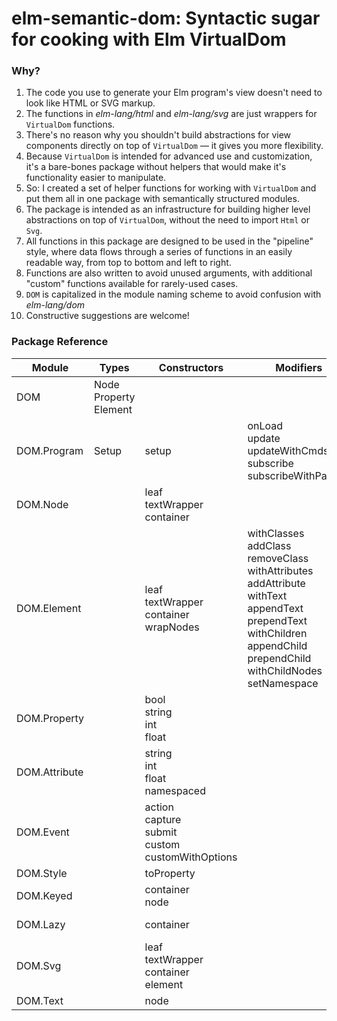 
# elm-semantic-dom: Syntactic sugar for cooking with Elm VirtualDom

### Why?

1. The code you use to generate your Elm program's view doesn't need to look
like HTML or SVG markup.
2. The functions in *elm-lang/html* and *elm-lang/svg* are just wrappers for
`VirtualDom` functions.
3. There's no reason why you shouldn't build abstractions for view components
directly on top of `VirtualDom` — it gives you more flexibility.
4. Because `VirtualDom` is intended for advanced use and customization, it's a
bare-bones package without helpers that would make it's functionality easier to
manipulate.
5. So: I created a set of helper functions for working with `VirtualDom` and put
them all in one package with semantically structured modules.
6. The package is intended as an infrastructure for building higher level
abstractions on top of `VirtualDom`, without the need to import `Html` or `Svg`.
7. All functions in this package are designed to be used in the "pipeline"
style, where data flows through a series of functions in an easily readable way,
from top to bottom and left to right.
8. Functions are also written to avoid unused arguments, with additional
"custom" functions available for rarely-used cases.
9. `DOM` is capitalized in the module naming scheme to avoid confusion with
*elm-lang/dom*
10. Constructive suggestions are welcome!


### Package Reference


| Module        | Types | Constructors | Modifiers | Rendering | Queries |
| --- | --- | --- | --- | --- | --- |
| DOM           | Node<br>Property<br>Element | | | | |
| DOM.Program   | Setup | setup | onLoad<br>update<br>updateWithCmds<br>subscribe<br> subscribeWithParams | run<br>runWithFlags<br>customWithFlags | |
| DOM.Node      | | leaf<br>textWrapper<br>container | | | |
| DOM.Element   | | leaf<br>textWrapper<br>container<br>wrapNodes | withClasses<br>addClass<br>removeClass<br>withAttributes<br>addAttribute<br>withText<br>appendText<br>prependText<br>withChildren<br>appendChild<br>prependChild<br>withChildNodes<br>setNamespace | toNode | hasChildren<br>hasText<br>hasClass
| DOM.Property  | | bool<br>string<br>int<br>float | | | |
| DOM.Attribute | | string<br>int<br>float<br>namespaced | | | |
| DOM.Event     | | action<br>capture<br>submit<br>custom<br> customWithOptions | | | |
| DOM.Style     | | toProperty | | | |
| DOM.Keyed     | | container<br>node | | | |
| DOM.Lazy      | | container | | toNode<br>eval | |
| DOM.Svg       | | leaf<br>textWrapper<br>container<br>element | | | |
| DOM.Text      | | node | | | | |
